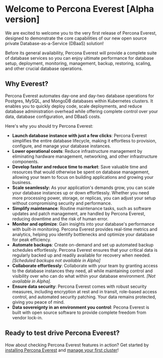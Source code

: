 # Welcome to Percona Everest [Alpha version]

We are excited to welcome you to the very first release of Percona Everest, designed to demonstrate the core capabilities of our new open source private Database-as-a-Service (DBaaS) solution!

Before its general availability, Percona Everest will provide a complete suite of database services so you can enjoy ultimate performance for database setup, deployment, monitoring, management, backup, restoring, scaling, and other crucial database operations.

## Why Everest?

Percona Everest automates day-one and day-two database operations for Postgres, MySQL, and MongoDB databases within Kubernetes clusters. It enables you to quickly deploy code, scale deployments, and reduce database administration overhead while offering complete control over your data, database configuration, and DBaaS costs.

Here's why you should try Percona Everest:

- **Launch database instance with just a few clicks**: Percona Everest simplifies the entire database lifecycle, making it effortless to provision, configure, and manage your database instances.
- **Lower operational costs**: Reduce infrastructure management by eliminating hardware management, networking, and other infrastructure components.
- **Develop faster and reduce time to market**: Save valuable time and resources that would otherwise be spent on database management, allowing your team to focus on building applications and growing your business.
- **Scale seamlessly:** As your application's demands grow, you can scale your database instances up or down effortlessly. Whether you need more processing power, storage, or replicas, you can adjust your setup without compromising security and performance.
- **Simplify maintenance**: Routine maintenance tasks, such as software updates and patch management, are handled by Percona Everest, reducing downtime and the risk of human error.
- **Monitor and optimize**: Gain insights into your database's performance with built-in monitoring. Percona Everest provides real-time metrics and analytics, helping you identify bottlenecks and optimize your database for peak efficiency.
- **Automate backups**: Create on-demand and set up automated backup schedules effortlessly. Percona Everest ensures that your critical data is regularly backed up and readily available for recovery when needed. *[Scheduled backups not available in Alpha]*
- **Collaborate effortlessly**: Collaborate with your team by granting access to the database instances they need, all while maintaining control and visibility over who can do what within your database environment. *[Not available in Alpha].*
- **Ensure data security**: Percona Everest comes with robust security measures, including encryption at rest and in transit, role-based access control, and automated security patching. Your data remains protected, giving you peace of mind.
- **Data sovereignty in an environment you control**: Pecona Everest is built with open source software to provide complete freedom from vendor lock-in.

## Ready to test drive Percona Everest?

How about checking Percona Everest features in action?
Get started by [installing Percona Everest](../docs/get-started/quickstart.md) and [manage your first cluster](../docs/cluster-management.md)!

[percona_services]: https://www.percona.com/services
[community]: https://www.percona.com/forums/questions-discussions/everest
[Technical Preview]: details/glossary.md#technical-preview
